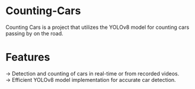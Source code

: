 # Counting-Cars
Counting Cars is a project that utilizes the YOLOv8 model for counting cars passing by on the road.
# Features
-> Detection and counting of cars in real-time or from recorded videos.<br>
-> Efficient YOLOv8 model implementation for accurate car detection.
